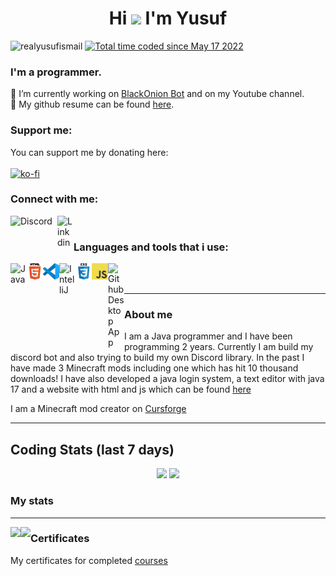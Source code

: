 <h1 align="center">Hi <img src="https://media.giphy.com/media/hvRJCLFzcasrR4ia7z/giphy.gif" width="50"> I'm Yusuf</h1>
<p align="left"> <img src="https://komarev.com/ghpvc/?username=realyusufismail&label=Profile%20views&color=0e75b6&style=flat" alt="realyusufismail" /> 
<a href="https://wakatime.com/@f0f08b60-5529-4266-bfff-4cad16da581e"><img src="https://wakatime.com/badge/user/f0f08b60-5529-4266-bfff-4cad16da581e.svg" alt="Total time coded since May 17 2022" /></a> </p>

### I'm a programmer.
 🔭 I’m currently working on [BlackOnion Bot](https://github.com/Black0nion/BlackOnion-Bot) and on my Youtube channel.
 <br>
 🔭 My github resume can be found [here](https://resume.github.io/?realyusufismail).
 
### Support me:

You can support me by donating here:
<br/>
<br/>
[![ko-fi](https://ko-fi.com/img/githubbutton_sm.svg)](https://ko-fi.com/Y8Y3BAYHO)
 
 ### Connect with me:
[<img align="left" alt="Discord" width="75px" src="https://img.shields.io/badge/My-Discord-%235865F2.svg"/>][discordme]
[<img align="left" alt="Linkdin" width="26px" src="https://content.linkedin.com/content/dam/me/business/en-us/amp/brand-site/v2/bg/LI-Bug.svg.original.svg"/>][linkdin]
<br>

 ### Languages and tools that i use:
[<img align="left" alt="Java" width="26px" src="https://cdn.iconscout.com/icon/free/png-512/java-43-569305.png"/>][java]
[<img align="left" alt="HTML 5" width="26px" src="https://raw.githubusercontent.com/github/explore/80688e429a7d4ef2fca1e82350fe8e3517d3494d/topics/html/html.png"/>][html]
[<img align="left" alt="Visual Studio Code" width="26px" src="https://raw.githubusercontent.com/github/explore/80688e429a7d4ef2fca1e82350fe8e3517d3494d/topics/visual-studio-code/visual-studio-code.png"/>][vscode]
[<img align="left" alt="IntelliJ" width="26px" src="https://cdn.iconscout.com/icon/free/png-512/intellij-idea-569199.png"/>][intellij]
[<img align="left" alt="CSS" width="26px" src="https://raw.githubusercontent.com/github/explore/80688e429a7d4ef2fca1e82350fe8e3517d3494d/topics/css/css.png"/>][css]
[<img align="left" alt="Javascript" width="26px" src="https://raw.githubusercontent.com/github/explore/80688e429a7d4ef2fca1e82350fe8e3517d3494d/topics/javascript/javascript.png"/>][javascript]
[<img align="left" alt="Github Desktop App" width="26px" src="https://upload.wikimedia.org/wikipedia/commons/thumb/a/ae/Github-desktop-logo-symbol.svg/120px-Github-desktop-logo-symbol.svg.png"/>][github_app]
<br/><br/>
<hr>

### About me
I am a Java programmer and I have been programming 2 years. Currently I am build my discord bot and also trying to build my own Discord library. In the past I have made 3 Minecraft mods including one which has hit 10 thousand downloads! I have also developed a java login system, a text editor with java 17 and a website with html and js which can be found [here](https://realyusufismail.github.io)

I am a Minecraft mod creator on [Cursforge](https://www.curseforge.com/members/realyusufismail/projects)
<br/><hr>
## Coding Stats (last 7 days)
<p align="center">
  <a href="https://wakatime.com/share/@RealYusufIsmail/5e02df34-6c3f-4ce7-8df3-5e17628b3949.svg" target="_blank"><img src="https://wakatime.com/share/@RealYusufIsmail/5e02df34-6c3f-4ce7-8df3-5e17628b3949.svg" width="49%"/></a>
  <a href="https://wakatime.com/share/@RealYusufIsmail/ac5a0335-9cc7-4b5c-9212-5b312d7392ca.svg" target="_blank"><img src="https://wakatime.com/share/@RealYusufIsmail/ac5a0335-9cc7-4b5c-9212-5b312d7392ca.svg" width="49%"/></a>
</p>

### My stats
<hr>
<img align="left" src="https://github-readme-stats.vercel.app/api?username=realyusufismail&count_private=true&show_icons=true&theme=noctis_minimus&hide_border=true&include_all_commits=true&custom_title=GitHub%20Stats" />
<img align="left" src="https://github-readme-stats.vercel.app/api/top-langs/?username=realyusufismail&theme=noctis_minimus&layout=compact&card_width=445&langs_count=5&hide=HTML&hide_border=true"/>

### Certificates
My certificates for completed [courses](https://github.com/realyusufismail/Certificates)

[youtube]: https://www.youtube.com/channel/UC1RUkzjpWtp4w3OoMKh7pGg
[mod1]: https://www.curseforge.com/minecraft/mc-mods/ben-ten-mob-mod
[mod2]: https://www.curseforge.com/minecraft/mc-mods/creatuures
[discord]: https://discord.gg/DbnHnNKAwA
[vscode]: https://code.visualstudio.com
[java]: https://www.java.com
[html]: https://en.wikipedia.org/wiki/HTML
[css]: https://en.wikipedia.org/wiki/CSS
[javascript]: https://www.javascript.com
[nodejs]: https://nodejs.org
[intellij]: https://www.jetbrains.com/idea/
[atom]: https://atom.io/
[gofundme]: https://www.gofundme.com/manage/bvbqp-help-me-get-a-better-computer
[kofi]: https://ko-fi.com/yusufi
[opencollective]: https://opencollective.com/yusufi 
[github_app]: https://desktop.github.com
[linkdin]: https://www.linkedin.com/in/yusufarfanismail/
[discordme]: https://discord.com/users/422708001976221697



